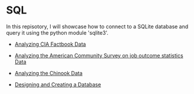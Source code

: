 # SQL
In this repisotory, I will showcase how to connect to a SQLite database and query it using the python module 'sqlite3'.

- [Analyzing CIA Factbook Data](https://nbviewer.jupyter.org/github/Chaoukib/SQL/blob/master/notebook_factbook.ipynb)

- [Analyzing the American Community Survey on job outcome statistics Data](https://nbviewer.jupyter.org/github/Chaoukib/SQL/blob/master/notebook_jobs.ipynb)

- [Analyzing the Chinook Data](https://nbviewer.jupyter.org/github/Chaoukib/SQL/blob/master/notebook_chinook.ipynb)

- [Designing and Creating a Database](https://nbviewer.jupyter.org/github/Chaoukib/SQL/blob/master/notebook_games.ipynb)




